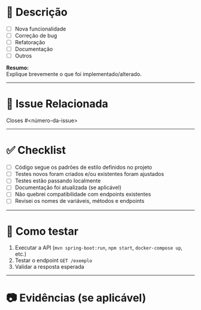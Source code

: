 # 📌 Descrição

<!-- Descreva as mudanças de forma clara e objetiva -->
- [ ] Nova funcionalidade
- [ ] Correção de bug
- [ ] Refatoração
- [ ] Documentação
- [ ] Outros

**Resumo:**  
Explique brevemente o que foi implementado/alterado.

---

# 🔗 Issue Relacionada

<!-- Informe a(s) issue(s) relacionada(s), se houver -->
Closes #<número-da-issue>

---

# ✅ Checklist

- [ ] Código segue os padrões de estilo definidos no projeto
- [ ] Testes novos foram criados e/ou existentes foram ajustados
- [ ] Testes estão passando localmente
- [ ] Documentação foi atualizada (se aplicável)
- [ ] Não quebrei compatibilidade com endpoints existentes
- [ ] Revisei os nomes de variáveis, métodos e endpoints

---

# 🚀 Como testar

<!-- Passos para validar as mudanças localmente -->
1. Executar a API (`mvn spring-boot:run`, `npm start`, `docker-compose up`, etc.)
2. Testar o endpoint `GET /exemplo`
3. Validar a resposta esperada

---

# 📷 Evidências (se aplicável)

<!-- Adicione prints de tela, logs ou resultados de testes -->
